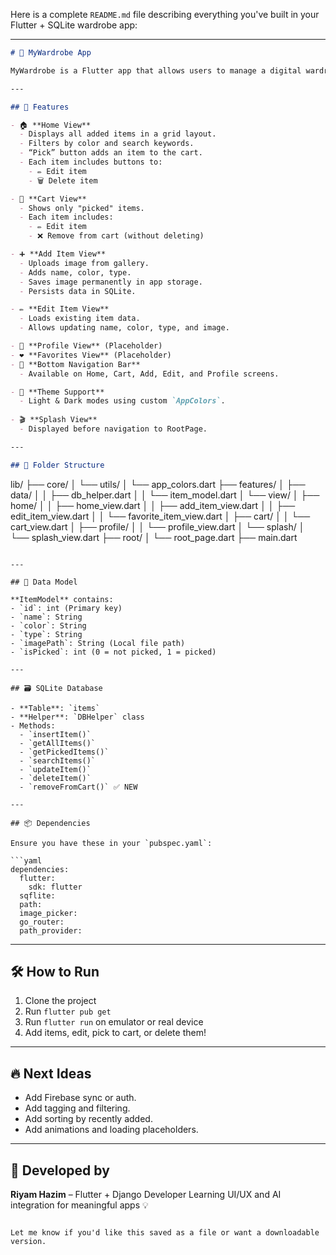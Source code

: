 Here is a complete `README.md` file describing everything you've built in your Flutter + SQLite wardrobe app:

---

```markdown
# 🧥 MyWardrobe App

MyWardrobe is a Flutter app that allows users to manage a digital wardrobe by adding, editing, picking, and deleting items of clothing. The app uses SQLite for local storage and persists data even after the app is closed.

---

## 🚀 Features

- 🏠 **Home View**
  - Displays all added items in a grid layout.
  - Filters by color and search keywords.
  - “Pick” button adds an item to the cart.
  - Each item includes buttons to:
    - ✏️ Edit item
    - 🗑️ Delete item

- 🛒 **Cart View**
  - Shows only "picked" items.
  - Each item includes:
    - ✏️ Edit item
    - ❌ Remove from cart (without deleting)

- ➕ **Add Item View**
  - Uploads image from gallery.
  - Adds name, color, type.
  - Saves image permanently in app storage.
  - Persists data in SQLite.

- ✏️ **Edit Item View**
  - Loads existing item data.
  - Allows updating name, color, type, and image.

- 👤 **Profile View** (Placeholder)
- ❤️ **Favorites View** (Placeholder)
- 🧭 **Bottom Navigation Bar**
  - Available on Home, Cart, Add, Edit, and Profile screens.

- 🌙 **Theme Support**
  - Light & Dark modes using custom `AppColors`.
  
- 🎬 **Splash View**
  - Displayed before navigation to RootPage.

---

## 🧱 Folder Structure

```

lib/
├── core/
│   └── utils/
│       └── app\_colors.dart
├── features/
│   ├── data/
│   │   ├── db\_helper.dart
│   │   └── item\_model.dart
│   └── view/
│       ├── home/
│       │   ├── home\_view\.dart
│       │   ├── add\_item\_view\.dart
│       │   ├── edit\_item\_view\.dart
│       │   └── favorite\_item\_view\.dart
│       ├── cart/
│       │   └── cart\_view\.dart
│       ├── profile/
│       │   └── profile\_view\.dart
│       └── splash/
│           └── splash\_view\.dart
├── root/
│   └── root\_page.dart
├── main.dart

````

---

## 🧠 Data Model

**ItemModel** contains:
- `id`: int (Primary key)
- `name`: String
- `color`: String
- `type`: String
- `imagePath`: String (Local file path)
- `isPicked`: int (0 = not picked, 1 = picked)

---

## 🗃️ SQLite Database

- **Table**: `items`
- **Helper**: `DBHelper` class
- Methods:
  - `insertItem()`
  - `getAllItems()`
  - `getPickedItems()`
  - `searchItems()`
  - `updateItem()`
  - `deleteItem()`
  - `removeFromCart()` ✅ NEW

---

## 📦 Dependencies

Ensure you have these in your `pubspec.yaml`:

```yaml
dependencies:
  flutter:
    sdk: flutter
  sqflite:
  path:
  image_picker:
  go_router:
  path_provider:
````

---

## 🛠️ How to Run

1. Clone the project
2. Run `flutter pub get`
3. Run `flutter run` on emulator or real device
4. Add items, edit, pick to cart, or delete them!

---

## 🔥 Next Ideas

* Add Firebase sync or auth.
* Add tagging and filtering.
* Add sorting by recently added.
* Add animations and loading placeholders.

---

## 👤 Developed by

**Riyam Hazim** – Flutter + Django Developer
Learning UI/UX and AI integration for meaningful apps 💡

```

Let me know if you'd like this saved as a file or want a downloadable version.
```
